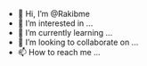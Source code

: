 - 👋 Hi, I’m @Rakibme
- 👀 I’m interested in ...
- 🌱 I’m currently learning ...
- 💞️ I’m looking to collaborate on ...
- 📫 How to reach me ...

<!---
Rakibme/Rakibme is a ✨ special ✨ repository because its `README.md` (this file) appears on your GitHub profile.
You can click the Preview link to take a look at your changes.
--->
